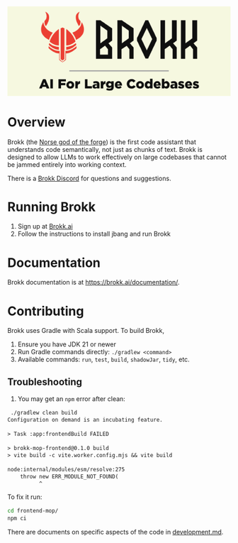 <p align="center">
  <img src="docs/brokk.png" alt="Brokk – the forge god" width="600">
</p>

# Overview

Brokk (the [Norse god of the forge](https://en.wikipedia.org/wiki/Brokkr))
is the first code assistant that understands code semantically, not just
as chunks of text.  Brokk is designed to allow LLMs to work effectively
on large codebases that cannot be jammed entirely into working context.

There is a [Brokk Discord](https://discord.gg/QjhQDK8kAj) for questions and suggestions.

# Running Brokk

1. Sign up at [Brokk.ai](https://brokk.ai/)
1. Follow the instructions to install jbang and run Brokk

# Documentation

Brokk documentation is at https://brokk.ai/documentation/.

# Contributing

Brokk uses Gradle with Scala support. To build Brokk,
1. Ensure you have JDK 21 or newer
2. Run Gradle commands directly: `./gradlew <command>`
3. Available commands: `run`, `test`, `build`, `shadowJar`, `tidy`, etc.

## Troubleshooting
1. You may get an `npm` error after clean:
```
 ./gradlew clean build
Configuration on demand is an incubating feature.

> Task :app:frontendBuild FAILED

> brokk-mop-frontend@0.1.0 build
> vite build -c vite.worker.config.mjs && vite build

node:internal/modules/esm/resolve:275
    throw new ERR_MODULE_NOT_FOUND(
          ^
```
To fix it run:
```bash
cd frontend-mop/
npm ci
```

There are documents on specific aspects of the code in [development.md](https://github.com/BrokkAi/brokk/tree/master/app/src/main/development.md).

